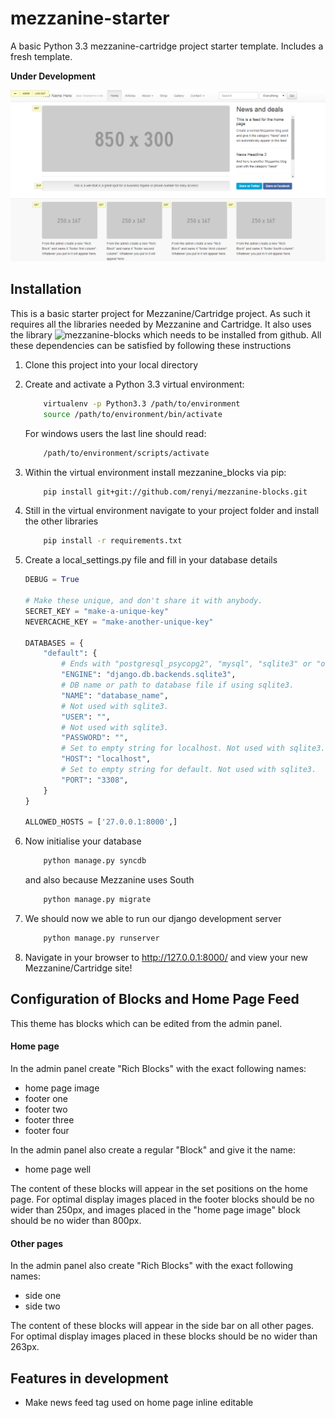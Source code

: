 mezzanine-starter
=================

A basic Python 3.3 mezzanine-cartridge project starter template. Includes a fresh template.

**Under Development**

![Screenshot of this Mezzanine theme](/fresh_theme/static/fresh-theme/example.jpg "Screenshot of mezzanine-starter home page")

## Installation
This is a basic starter project for Mezzanine/Cartridge project. As such it requires all the libraries needed by
Mezzanine and Cartridge. It also uses the library ![mezzanine-blocks](https://github.com/renyi/mezzanine-blocks)
which needs to be installed from github. All these dependencies can be satisfied by following these instructions

1. Clone this project into your local directory
2. Create and activate a Python 3.3 virtual environment:
   ```bash
       virtualenv -p Python3.3 /path/to/environment
       source /path/to/environment/bin/activate
   ```
   For windows users the last line should read:
   ```bash
       /path/to/environment/scripts/activate
   ```

3. Within the virtual environment install mezzanine_blocks via pip:
   ```bash
       pip install git+git://github.com/renyi/mezzanine-blocks.git
   ```
4. Still in the virtual environment navigate to your project folder and install the other libraries
   ```bash
       pip install -r requirements.txt
   ```
5. Create a local_settings.py file and fill in your database details
   ```python
   DEBUG = True

   # Make these unique, and don't share it with anybody.
   SECRET_KEY = "make-a-unique-key"
   NEVERCACHE_KEY = "make-another-unique-key"

   DATABASES = {
       "default": {
           # Ends with "postgresql_psycopg2", "mysql", "sqlite3" or "oracle".
           "ENGINE": "django.db.backends.sqlite3",
           # DB name or path to database file if using sqlite3.
           "NAME": "database_name",
           # Not used with sqlite3.
           "USER": "",
           # Not used with sqlite3.
           "PASSWORD": "",
           # Set to empty string for localhost. Not used with sqlite3.
           "HOST": "localhost",
           # Set to empty string for default. Not used with sqlite3.
           "PORT": "3308",
       }
   }

   ALLOWED_HOSTS = ['27.0.0.1:8000',]
   ```
6. Now initialise your database
   ```bash
       python manage.py syncdb
   ```
   and also because Mezzanine uses South
   ```bash
       python manage.py migrate
   ```
7. We should now we able to run our django development server
   ```bash
       python manage.py runserver
   ```
8. Navigate in your browser to http://127.0.0.1:8000/ and view your new Mezzanine/Cartridge site!




## Configuration of Blocks and Home Page Feed
This theme has blocks which can be edited from the admin panel.

#### Home page
In the admin panel create "Rich Blocks" with the exact following names:
* home page image
* footer one
* footer two
* footer three
* footer four

In the admin panel also create a regular "Block" and give it the name:
* home page well

The content of these blocks will appear in the set positions on the home page.
For optimal display images placed in the footer blocks should be no wider than 250px, and images placed in the "home
page image" block should be no wider than 800px.

#### Other pages
In the admin panel also create "Rich Blocks" with the exact following names:
* side one
* side two

The content of these blocks will appear in the side bar on all other pages. For optimal display images placed in these
blocks should be no wider than 263px.

Features in development
-----------------------
* Make news feed tag used on home page inline editable



